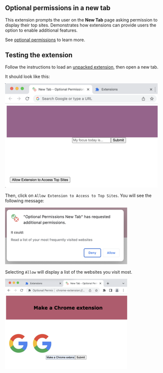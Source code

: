 ## Optional permissions in a new tab

This extension prompts the user on the **New Tab** page asking permission to display their top sites. Demonstrates how extensions can provide users the option to enable additional features.

See [optional permissions](https://developer.chrome.com/docs/extensions/reference/permissions/) to learn more.

## Testing the extension

Follow the instructions to load an [unpacked extension](https://developer.chrome.com/docs/extensions/mv3/getstarted/development-basics/#load-unpacked), then open a new tab.

It should look like this:

<img src="../../.repo/images/optional-permissions-new-tab.png" alt="New tab with optional permission button" width="500"/>

Then, click on `Allow Extension to Access to Top Sites`. You will see the following message:

<img src="../../.repo/images/optional-permissions-dialog.png" alt="Permissions prompt with Deny and Allow buttons respectively" width="400"/>

Selecting `Allow` will display a list of the websites you visit most.

<img src="../../.repo/images/optional-permissions-top-sites.png" alt="New tab displaying favicons for top sites" width="400"/>
